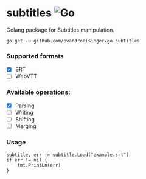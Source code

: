 # subtitles ![Go](https://github.com/evandroeisinger/subtitles/workflows/Go/badge.svg)
Golang package for Subtitles manipulation. 

```shell
go get -u github.com/evandroeisinger/go-subtitles
```

### Supported formats
- [x] SRT
- [ ] WebVTT

### Available operations:
- [x] Parsing 
- [ ] Writing
- [ ] Shifting
- [ ] Merging

### Usage
```golang
subtitle, err := subtitle.Load("example.srt")
if err != nil {
    fmt.PrintLn(err)
}
```